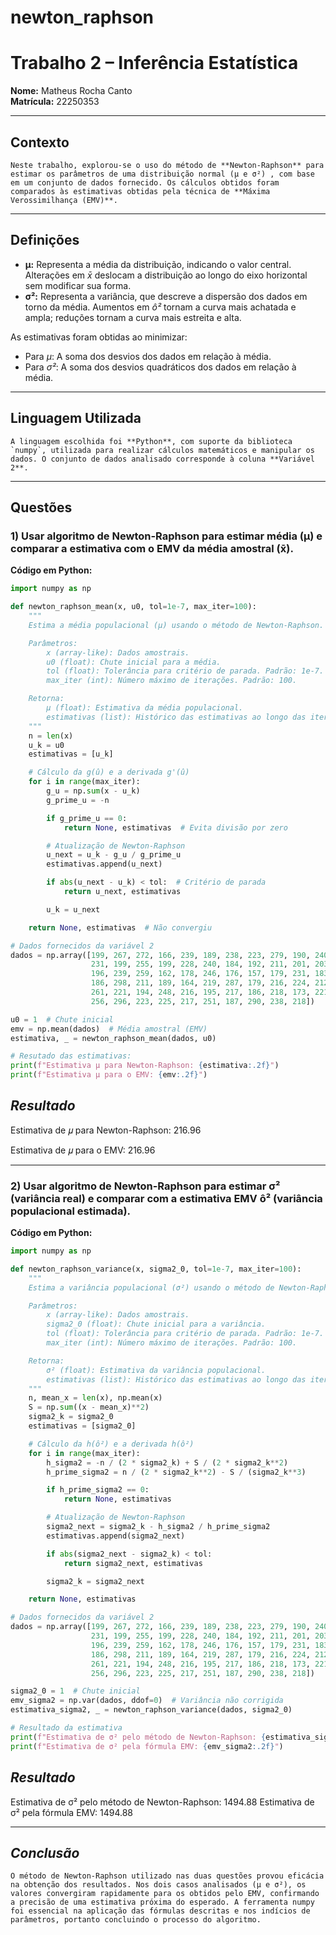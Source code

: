 # newton_raphson

# **Trabalho 2 – Inferência Estatística**  
**Nome:** Matheus Rocha Canto  
**Matrícula:** 22250353  

---

## **Contexto**  
    Neste trabalho, explorou-se o uso do método de **Newton-Raphson** para estimar os parâmetros de uma distribuição normal (μ e σ²) , com base em um conjunto de dados fornecido. Os cálculos obtidos foram comparados às estimativas obtidas pela técnica de **Máxima Verossimilhança (EMV)**.

---

## **Definições**  
- **μ:** Representa a média da distribuição, indicando o valor central. Alterações em *x̄* deslocam a distribuição ao longo do eixo horizontal sem modificar sua forma.  
- **σ²:** Representa a variância, que descreve a dispersão dos dados em torno da média. Aumentos em *ô²* tornam a curva mais achatada e ampla; reduções tornam a curva mais estreita e alta.

As estimativas foram obtidas ao minimizar:
- Para *μ*: A soma dos desvios dos dados em relação à média.  
- Para *σ²*: A soma dos desvios quadráticos dos dados em relação à média.

---

## **Linguagem Utilizada**  
    A linguagem escolhida foi **Python**, com suporte da biblioteca `numpy`, utilizada para realizar cálculos matemáticos e manipular os dados. O conjunto de dados analisado corresponde à coluna **Variável 2**.

---

## **Questões**

### **1) Usar algoritmo de Newton-Raphson para estimar média (μ) e comparar a estimativa com o EMV da média amostral (x̄).**

**Código em Python:**

```python
import numpy as np

def newton_raphson_mean(x, u0, tol=1e-7, max_iter=100):
    """
    Estima a média populacional (μ) usando o método de Newton-Raphson.

    Parâmetros:
        x (array-like): Dados amostrais.
        u0 (float): Chute inicial para a média.
        tol (float): Tolerância para critério de parada. Padrão: 1e-7.
        max_iter (int): Número máximo de iterações. Padrão: 100.

    Retorna:
        μ (float): Estimativa da média populacional.
        estimativas (list): Histórico das estimativas ao longo das iterações.
    """
    n = len(x)
    u_k = u0
    estimativas = [u_k]

    # Cálculo da g(û) e a derivada g'(û)
    for i in range(max_iter):
        g_u = np.sum(x - u_k)
        g_prime_u = -n

        if g_prime_u == 0:
            return None, estimativas  # Evita divisão por zero

        # Atualização de Newton-Raphson
        u_next = u_k - g_u / g_prime_u
        estimativas.append(u_next)

        if abs(u_next - u_k) < tol:  # Critério de parada
            return u_next, estimativas

        u_k = u_next

    return None, estimativas  # Não convergiu

# Dados fornecidos da variável 2
dados = np.array([199, 267, 272, 166, 239, 189, 238, 223, 279, 190, 240, 209, 210, 171, 255, 232, 147, 268,
                  231, 199, 255, 199, 228, 240, 184, 192, 211, 201, 203, 243, 181, 382, 186, 198, 165, 219,
                  196, 239, 259, 162, 178, 246, 176, 157, 179, 231, 183, 213, 230, 134, 181, 234, 161, 289,
                  186, 298, 211, 189, 164, 219, 287, 179, 216, 224, 212, 230, 231, 185, 180, 205, 219, 286,
                  261, 221, 194, 248, 216, 195, 217, 186, 218, 173, 221, 206, 215, 176, 240, 234, 190, 204,
                  256, 296, 223, 225, 217, 251, 187, 290, 238, 218])

u0 = 1  # Chute inicial
emv = np.mean(dados)  # Média amostral (EMV)
estimativa, _ = newton_raphson_mean(dados, u0)

# Resutado das estimativas:
print(f"Estimativa μ para Newton-Raphson: {estimativa:.2f}")
print(f"Estimativa μ para o EMV: {emv:.2f}")

````
## *Resultado*

Estimativa de 𝜇 para Newton-Raphson: 216.96

Estimativa de 𝜇 para o EMV: 216.96

---

### **2) Usar algoritmo de Newton-Raphson para estimar σ² (variância real) e comparar com a estimativa EMV ô² (variância populacional estimada).**

**Código em Python:**

```python
import numpy as np

def newton_raphson_variance(x, sigma2_0, tol=1e-7, max_iter=100):
    """
    Estima a variância populacional (σ²) usando o método de Newton-Raphson.

    Parâmetros:
        x (array-like): Dados amostrais.
        sigma2_0 (float): Chute inicial para a variância.
        tol (float): Tolerância para critério de parada. Padrão: 1e-7.
        max_iter (int): Número máximo de iterações. Padrão: 100.

    Retorna:
        σ² (float): Estimativa da variância populacional.
        estimativas (list): Histórico das estimativas ao longo das iterações.
    """
    n, mean_x = len(x), np.mean(x)
    S = np.sum((x - mean_x)**2)
    sigma2_k = sigma2_0
    estimativas = [sigma2_0]

    # Cálculo da h(ô²) e a derivada h(ô²)
    for i in range(max_iter):
        h_sigma2 = -n / (2 * sigma2_k) + S / (2 * sigma2_k**2)
        h_prime_sigma2 = n / (2 * sigma2_k**2) - S / (sigma2_k**3)

        if h_prime_sigma2 == 0:
            return None, estimativas

        # Atualização de Newton-Raphson
        sigma2_next = sigma2_k - h_sigma2 / h_prime_sigma2
        estimativas.append(sigma2_next)

        if abs(sigma2_next - sigma2_k) < tol:
            return sigma2_next, estimativas

        sigma2_k = sigma2_next

    return None, estimativas

# Dados fornecidos da variável 2
dados = np.array([199, 267, 272, 166, 239, 189, 238, 223, 279, 190, 240, 209, 210, 171, 255, 232, 147, 268,
                  231, 199, 255, 199, 228, 240, 184, 192, 211, 201, 203, 243, 181, 382, 186, 198, 165, 219,
                  196, 239, 259, 162, 178, 246, 176, 157, 179, 231, 183, 213, 230, 134, 181, 234, 161, 289,
                  186, 298, 211, 189, 164, 219, 287, 179, 216, 224, 212, 230, 231, 185, 180, 205, 219, 286,
                  261, 221, 194, 248, 216, 195, 217, 186, 218, 173, 221, 206, 215, 176, 240, 234, 190, 204,
                  256, 296, 223, 225, 217, 251, 187, 290, 238, 218])

sigma2_0 = 1  # Chute inicial
emv_sigma2 = np.var(dados, ddof=0)  # Variância não corrigida
estimativa_sigma2, _ = newton_raphson_variance(dados, sigma2_0)

# Resultado da estimativa
print(f"Estimativa de σ² pelo método de Newton-Raphson: {estimativa_sigma2:.2f}")
print(f"Estimativa de σ² pela fórmula EMV: {emv_sigma2:.2f}")


````

## *Resultado*

Estimativa de σ² pelo método de Newton-Raphson: 1494.88
Estimativa de σ² pela fórmula EMV: 1494.88

---

## *Conclusão*

    O método de Newton-Raphson utilizado nas duas questões provou eficácia na obtenção dos resultados. Nos dois casos analisados (μ e σ²), os valores convergiram rapidamente para os obtidos pelo EMV, confirmando a precisão de uma estimativa próxima do esperado. A ferramenta numpy foi essencial na aplicação das fórmulas descritas e nos indícios de parâmetros, portanto concluindo o processo do algoritmo.
